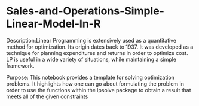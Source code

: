 # Sales-and-Operations-Simple-Linear-Model-In-R

Description:Linear Programming is extensively used as a quantitative method for optimization. Its origin dates back to 1937. It was developed as a technique for planning expenditures and returns in order to optimize cost. LP is useful in a wide variety of situations, while maintaining a simple framework.

Purpose: This notebook provides a template for solving optimization problems. It highlights how one can go about formulating the problem in order to use the functions within the lpsolve package to obtain a result that meets all of the given constraints



